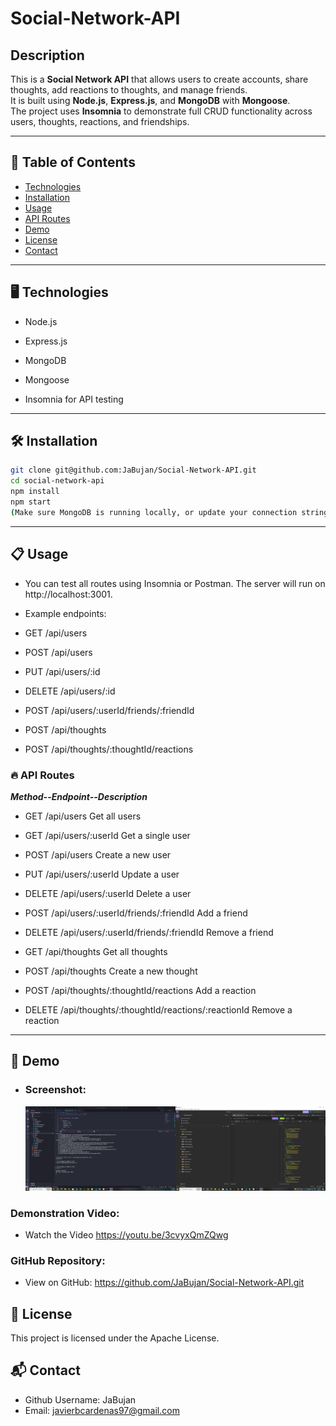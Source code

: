 # Social-Network-API

## Description

This is a **Social Network API** that allows users to create accounts, share thoughts, add reactions to thoughts, and manage friends.  
It is built using **Node.js**, **Express.js**, and **MongoDB** with **Mongoose**.  
The project uses **Insomnia** to demonstrate full CRUD functionality across users, thoughts, reactions, and friendships.

---
## 🧭 Table of Contents

- [Technologies](#-technologies)
- [Installation](#-installation)
- [Usage](#-usage)
- [API Routes](#-api-routes)
- [Demo](#-demo)
- [License](#-license)
- [Contact](#-contact)

---
## 🖥️ Technologies
* Node.js

* Express.js

* MongoDB

* Mongoose

* Insomnia for API testing
---

## 🛠️ Installation

```bash
git clone git@github.com:JaBujan/Social-Network-API.git
cd social-network-api
npm install
npm start
(Make sure MongoDB is running locally, or update your connection string)
```
---
## 📋 Usage
* You can test all routes using Insomnia or Postman.
The server will run on http://localhost:3001.

* Example endpoints:

* GET /api/users

* POST /api/users

* PUT /api/users/:id

* DELETE /api/users/:id

* POST /api/users/:userId/friends/:friendId

* POST /api/thoughts

* POST /api/thoughts/:thoughtId/reactions

### 🔥 API Routes

***Method--Endpoint--Description***
* GET	/api/users	Get all users

* GET	/api/users/:userId	Get a single user

* POST	/api/users	Create a new user

* PUT	/api/users/:userId	Update a user

* DELETE	/api/users/:userId	Delete a user

* POST	/api/users/:userId/friends/:friendId	Add a friend

* DELETE	/api/users/:userId/friends/:friendId	Remove a friend

* GET	/api/thoughts	Get all thoughts

* POST	/api/thoughts	Create a new thought

* POST	/api/thoughts/:thoughtId/reactions	Add a reaction

* DELETE	/api/thoughts/:thoughtId/reactions/:reactionId	Remove a reaction
---
## 🎥 Demo

- ### **Screenshot:**  
  ![Social Network API Screenshot](src/public/Screenshot%20Social%20Network%20API.png)

### **Demonstration Video:** 

* Watch the Video
https://youtu.be/3cvyxQmZQwg


### **GitHub Repository:**

* View on GitHub: https://github.com/JaBujan/Social-Network-API.git

## 📜 License
This project is licensed under the Apache License.

## 📬 Contact
* Github Username: JaBujan
* Email: javierbcardenas97@gmail.com

